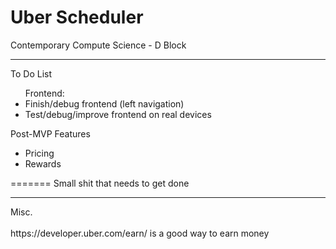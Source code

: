 
# Uber Scheduler
Contemporary Compute Science - D Block
</br>
<hr>
To Do List
<ul>
Frontend:
<li>Finish/debug frontend (left navigation)</li>
<li>Test/debug/improve frontend on real devices</li>
</ul>

Post-MVP Features
<ul>
  <li>Pricing</li>
  <li>Rewards</li>
</ul>
=======
Small shit that needs to get done
<ul>
</ul>

<hr>
Misc.</br></br>
https://developer.uber.com/earn/ is a good way to earn money</br>
